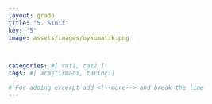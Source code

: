```yaml
---
layout: grade
title: "5. Sınıf"
key: "5"
image: assets/images/oykumatik.png



categories: #[ cat1, cat2 ]
tags: #[ araştırmacı, tarihçi]

# For adding excerpt add <!--more--> and break the line
---
```



 
<!--more-->

